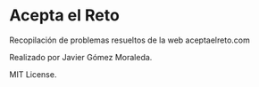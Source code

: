 # Acepta  el Reto
Recopilación de problemas resueltos de la web aceptaelreto.com

Realizado por Javier Gómez Moraleda.

MIT License.
